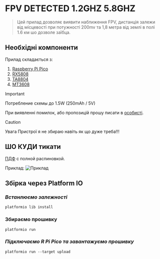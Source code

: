 # FPV DETECTED 1.2GHZ 5.8GHZ
> Цей прилад дозволяє виявити наближення FPV, дистанція залежи від місцевості при потужності 200mv та 1,8 метра від землі в полі 1.6 км шо дозволе заїбца. 

## Необхідні компоненти
Прилад складається з:
1.	[Raspberry Pi Pico](https://www.aliexpress.com/item/1005005714757487.html)
2.	[RX5808](https://www.aliexpress.com/item/1005006706936487.html)
3.	[TA8804](https://www.olx.ua/d/uk/obyavlenie/vdeopriymach-tv-tyuner-ta8804f-1-2-1-3-1-5ggts-vrx-920-1680mgts-IDWtqF1.html)
4.	[MT3608](https://www.aliexpress.com/item/1005006334953525.html)

> [!IMPORTANT]
> Потребление схемы до 1.5W (250mAh / 5V)

При виявленні помилок, або пропозицій прошу писати в [особисті](https://t.me/ed_ryb1).
> [!CAUTION]
> Увага Пристрої я не збираю навіть як що дуже треба!!!

## ШО КУДИ тикати
[ПДФ](https://github.com/edwardrybka/FPV_DETECTED_1.2_5.8GHZ/blob/main/FPV_DETECTED.pdf) с полной распиновкой.

Приклад:
![Приклад](/photo_1.jpg)


## **Збірка через Platform IO**

### ***Встанлюємо залежності***
``` platformio lib install ```

### **Збираємо прошивку**
``` platformio run ```

### ***Підключаємо R Pi Pico та завантажуємо прошивку***
``` platformio run --target upload ```
